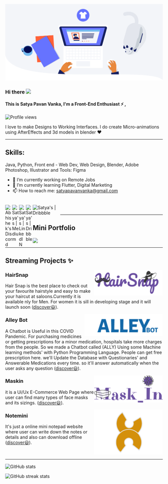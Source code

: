 ![](https://github.com/its-me-satya/its-me-satya/blob/main/top.gif?raw=true)

### Hi there  <img src="https://media.giphy.com/media/hvRJCLFzcasrR4ia7z/giphy.gif" width="25px">
####  This is Satya Pavan Vanka, I'm a Front-End Enthusiast ⚡ ,

![Profile views](https://gpvc.arturio.dev/its-me-satya)  


I love to make Designs to Working Interfaces. I do create Micro-animations using AfterEffects and 3d models in blender ♥

 ---

## Skills:

 Java, Python, Front end - Web Dev, Web Design, Blender, Adobe Photoshop, Illustrator and Tools: Figma

- 🔭 I’m currently working on Remote Jobs 
- 🌱 I’m currently learning Flutter, Digital Marketing 
- 📫 How to reach me: satyapavanvanka@gmail.com 

 <br>
<a href="https://instagram.com/alphaagram">
  <img align="left" alt="Abhishek's Discord" width="22px" src="https://upload.wikimedia.org/wikipedia/commons/thumb/e/e7/Instagram_logo_2016.svg/1200px-Instagram_logo_2016.svg.png" />
</a>
<a href="https://medium.com/satyapavanvanka">
  <img align="left" alt="Satya's | Medium" width="22px" src="https://cdns.iconmonstr.com/wp-content/assets/preview/2018/240/iconmonstr-medium-1.png" />
</a>
<a href="https://www.linkedin.com/in/satya-pavan-vanka-a86657170/">
  <img align="left" alt="Satya's | LinkedIN" width="22px" src="https://raw.githubusercontent.com/peterthehan/peterthehan/master/assets/linkedin.svg" />
</a>
<a href="https://dribbble.com/satyapavanvanka">
  <img align="left" alt="Satya's | Dribbble" width="22px" src="https://seeklogo.com/images/D/dribbble-logo-143FF96D65-seeklogo.com.png" />
</a>
<a href="https://znap.link/satyapavanvanka">
  <img align="left" alt="Satya's | Dribbble" width="88px" src="https://app.znaplink.com/themes/altum/assets/images/biolinks/images/image-001.png?1626009514" />
</a>
<br>

 ---
## Mini Portfolio
<p><a href="https://znap.link/satyapavanvanka"><img width="250" align='center' src="https://app.znaplink.com/themes/altum/assets/images/biolinks/images/image-001.png?1626009514"></a>
</p>

 ---

 ## Streaming Projects ✨
 <p>
  <a href="https://hairsnap.pages.dev"><img width="220" align='right' src="https://raw.githubusercontent.com/its-me-satya/its-me-satya/main/hs.png"></img></a>
  
</p>
 
### HairSnap 

Hair Snap is the best place to check out your favourite hairstyle and easy to make your haircut at saloons.Currently it is available nly for Men. For women it is sill in developing stage and it will launch soon ([discover😃](https://hairsnap.pages.dev)).


<p><img width="250" align='right' src="https://raw.githubusercontent.com/its-me-satya/its-me-satya/main/ally.png">
</p>

### Alley Bot

A Chatbot is Useful in this COVID Pandemic. For purchasing medicines or getting prescriptions for a minor medication, hospitals take more charges from the people. So we made a Chatbot called (ALLY) Using some Machine learning methods' with Python Programming Language. People can get free prescription here. we'll Update the Database with Questionaries' and Answerable Medications every time. so it'll answer automatically when the user asks any question ([discover😃](https://alleybot.herokuapp.com)).

 
 <p><img width="220" align='right' src="https://raw.githubusercontent.com/its-me-satya/its-me-satya/f5016f0348a14c18157b940130625bff6d26681d/maskin.svg">
</p>

### Maskin

it is a Ui/Ux E-Commerce Web Page where user can find many types of face masks and its sizings. ([discover😃](https://maskin.pages.dev)).


 <p>
  <img width="220" align='right' src="https://raw.githubusercontent.com/its-me-satya/its-me-satya/main/note.png">
</p>

### Notemini
It's just a online mini notepad website where user can write down the notes or details and also can download offline
([discover😃](https://notemini.netlify.app)).

<br>

 --- 


<p align="center">

![GitHub stats](https://github-readme-stats.vercel.app/api?username=its-me-satya&show_icons=true&count_private=true)  

</p>
<p align="center">

![GitHub streak stats](https://github-readme-streak-stats.herokuapp.com/?user=its-me-satya)  



</p>
